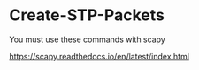 # Create-STP-Packets

You must use these commands with scapy

https://scapy.readthedocs.io/en/latest/index.html
